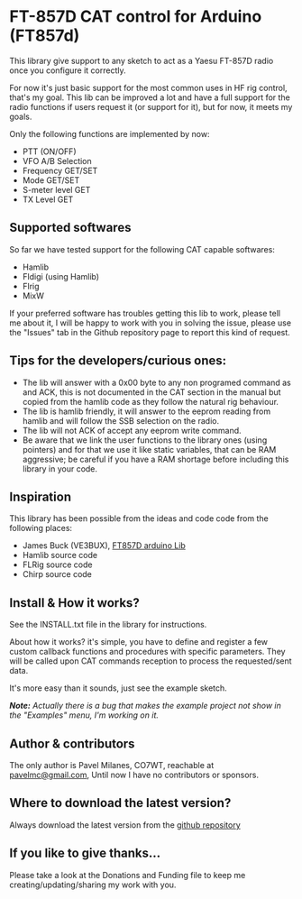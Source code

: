 # FT-857D CAT control for Arduino (FT857d) #

This library give support to any sketch to act as a Yaesu FT-857D radio once you configure it correctly.

For now it's just basic support for the most common uses in HF rig control, that's my goal. This lib can be improved a lot and have a full support for the radio functions if users request it (or support for it), but for now, it meets my goals.

Only the following functions are implemented by now:
* PTT (ON/OFF)
* VFO A/B Selection
* Frequency GET/SET
* Mode GET/SET
* S-meter level GET
* TX Level GET

## Supported softwares ##

So far we have tested support for the following CAT capable softwares:

* Hamlib
* Fldigi (using Hamlib)
* Flrig
* MixW

If your preferred software has troubles getting this lib to work, please tell me about it, I will be happy to work with you in solving the issue, please use the "Issues" tab in the Github repository page to report this kind of request.

## Tips for the developers/curious ones: ##

* The lib will answer with a 0x00 byte to any non programed command as and ACK, this is not documented in the CAT section in the manual but copied from the hamlib code as they follow the natural rig behaviour.
* The lib is hamlib friendly, it will answer to the eeprom reading from hamlib and will follow the SSB selection on the radio.
* The lib will not ACK of accept any eeprom write command.
* Be aware that we link the user functions to the library ones (using pointers) and for that we use it like static variables, that can be RAM aggressive; be careful if you have a RAM shortage before including this library in your code.

## Inspiration ##

This library has been possible from the ideas and code code from the following places:

* James Buck (VE3BUX), [FT857D arduino Lib](http://www.ve3bux.com)
* Hamlib source code
* FLRig source code
* Chirp source code

## Install & How it works? ##

See the INSTALL.txt file in the library for instructions.

About how it works? it's simple, you have to define and register a few custom callback functions and procedures with specific parameters. They will be called upon CAT commands reception to process the requested/sent data.

It's more easy than it sounds, just see the example sketch.

_**Note:** Actually there is a bug that makes the example project not show in the "Examples" menu, I'm working on it._

## Author & contributors ##

The only author is Pavel Milanes, CO7WT, reachable at pavelmc@gmail.com, Until now I have no contributors or sponsors.

## Where to download the latest version? ##

Always download the latest version from the [github repository](https://github.com/pavelmc/FT857d/)


## If you like to give thanks... ##

Please take a look at the Donations and Funding file to keep me creating/updating/sharing my work with you.
